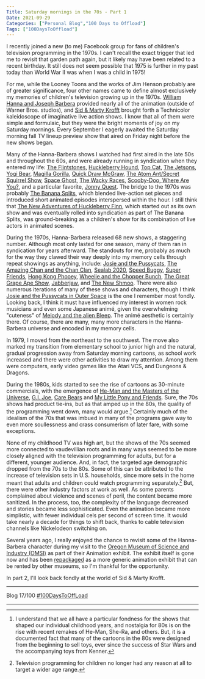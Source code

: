 ```yaml
---
Title: Saturday mornings in the 70s - Part 1
Date: 2021-09-29
Categories: ["Personal Blog","100 Days to Offload"]
Tags: ["100DaysToOffload"]
---
```


I recently joined a new (to me) Facebook group for fans of children's television programming in the 1970s. I can't recall the exact trigger that led me to revisit that garden path again, but it likely may have been related to a recent birthday. It still does not seem possible that 1975 is further in my past today than World War II was when I was a child in 1975!

For me, while the Looney Toons and the works of Jim Henson probably are of greater significance, four other names came to define almost exclusively my memories of children's television growing up in the 1970s. [William Hanna and Joseph Barbera](https://en.wikipedia.org/wiki/Hanna-Barbera) provided nearly all of the animation (outside of Warner Bros. studios), and [Sid & Marty Krofft](https://en.wikipedia.org/wiki/Sid_and_Marty_Krofft) brought forth a Technicolor kaleidoscope of imaginative live action shows. I know that all of them were simple and formulaic, but they were the bright moments of joy on my Saturday mornings. Every September I eagerly awaited the Saturday morning fall TV lineup preview show that aired on Friday night before the new shows began. 

Many of the Hanna-Barbera shows I watched had first aired in the late 50s and throughout the 60s, and were already running in syndication when they entered my life: [The Flintstones](https://en.wikipedia.org/wiki/The_Flintstones), [Huckleberry Hound](https://en.wikipedia.org/wiki/The_Huckleberry_Hound_Show), [Top Cat](https://en.wikipedia.org/wiki/Top_Cat), [The Jetsons](https://en.wikipedia.org/wiki/The_Jetsons), [Yogi Bear](https://en.wikipedia.org/wiki/The_Yogi_Bear_Show), [Magilla Gorilla](https://en.wikipedia.org/wiki/The_Magilla_Gorilla_Show), [Quick Draw McGraw](https://en.wikipedia.org/wiki/The_Quick_Draw_McGraw_Show), [The Atom Ant/Secret Squirrel Show](https://en.wikipedia.org/wiki/The_Atom_Ant/Secret_Squirrel_Show), [Space Ghost](https://en.wikipedia.org/wiki/Space_Ghost_(TV_series)), [The Wacky Races](https://en.wikipedia.org/wiki/Wacky_Races_(1968_TV_series)), [Scooby-Doo, Where Are You?](https://en.wikipedia.org/wiki/Scooby-Doo,_Where_Are_You!), and a particular favorite, [Jonny Quest](https://en.wikipedia.org/wiki/Jonny_Quest_(TV_series)). The bridge to the 1970s was probably [The Banana Splits](https://en.wikipedia.org/wiki/The_Banana_Splits), which blended live-action set pieces and introduced short animated episodes interspersed within the hour. I still think that [The New Adventures of Huckleberry Finn](https://en.wikipedia.org/wiki/The_New_Adventures_of_Huckleberry_Finn), which started out as its own show and was eventually rolled into syndication as part of The Banana Splits, was ground-breaking as a children's show for its combination of live actors in animated scenes.

During the 1970s, Hanna-Barbera released 68 new shows, a staggering number. Although most only lasted for one season, many of them ran in syndication for years afterward. The standouts for me, probably as much for the way they clawed their way deeply into my memory cells through repeat showings as anything, include: [Josie and the Pussycats](https://en.wikipedia.org/wiki/Josie_and_the_Pussycats_(TV_series)), [The Amazing Chan and the Chan Clan](https://en.wikipedia.org/wiki/The_Amazing_Chan_and_the_Chan_Clan), [Sealab 2020](https://en.wikipedia.org/wiki/Sealab_2020), [Speed Buggy](https://en.wikipedia.org/wiki/Speed_Buggy), [Super Friends](https://en.wikipedia.org/wiki/Super_Friends_(1973_TV_series)), [Hong Kong Phooey](https://en.wikipedia.org/wiki/Hong_Kong_Phooey), [Wheelie and the Chopper Bunch](https://en.wikipedia.org/wiki/Wheelie_and_the_Chopper_Bunch), [The Great Grape Ape Show](https://en.wikipedia.org/wiki/The_Great_Grape_Ape_Show), [Jabberjaw](https://en.wikipedia.org/wiki/Jabberjaw), and [The New Shmoo](https://en.wikipedia.org/wiki/The_New_Shmoo). There were also numerous iterations of many of these shows and characters, though I think [Josie and the Pussycats in Outer Space](https://en.wikipedia.org/wiki/Josie_and_the_Pussycats_(TV_series)#Josie_and_the_Pussycats_in_Outer_Space) is the one I remember most fondly. Looking back, I think it must have influenced my interest in women rock musicians and even some Japanese animé, given the overwhelming "cuteness" of [Melody and the alien Bleep](https://hanna-barbera.fandom.com/wiki/Bleep?file=Melody_and_Bleep.png). The animé aesthetic is certainly there. Of course, there are many, many more characters in the Hanna-Barbera universe and encoded in my memory cells. 

In 1979, I moved from the northeast to the southwest. The move also marked my transition from elementary school to junior high and the natural, gradual progression away from Saturday morning cartoons, as school work increased and there were other activities to draw my attention. Among them were computers, early video games like the Atari VCS, and Dungeons & Dragons.

During the 1980s, kids started to see the rise of cartoons as 30-minute commercials, with the emergence of [He-Man and the Masters of the Universe](https://en.wikipedia.org/wiki/He-Man), [G.I. Joe](https://en.wikipedia.org/wiki/G.I._Joe:_A_Real_American_Hero_(1983_TV_series)), [Care Bears](https://en.wikipedia.org/wiki/Care_Bears_(TV_series)) and [My Little Pony and Friends](https://en.wikipedia.org/wiki/My_Little_Pony_%27n_Friends). Sure, the 70s shows had product tie-ins, but as that amped up in the 80s, the quality of the programming went down, many would argue.[^1] Certainly much of the idealism of the 70s that was imbued in many of the programs gave way to even more soullessness and crass consumerism of later fare, with some exceptions. 

None of my childhood TV was high art, but the shows of the 70s seemed more connected to vaudevillian roots and in many ways seemed to be more closely aligned with the television programming for adults, but for a different, younger audience. And, in fact, the targeted age demographic dropped from the 70s to the 80s. Some of this can be attributed to the increase of television sets in U.S. households, since more sets in the home meant that adults and children could watch programming separately.[^2] But, there were other industry factors at work as well. As some parents complained about violence and scenes of peril, the content became more sanitized. In the process, too, the complexity of the language decreased and stories became less sophisticated. Even the animation became more simplistic, with fewer individual cels per second of screen time. It would take nearly a decade for things to shift back, thanks to cable television channels like Nickelodeon switching on. 

Several years ago, I really enjoyed the chance to revisit some of the Hanna-Barbera character during my visit to the [Oregon Museum of Science and Industry (OMSI)](https://omsi.edu) as part of their Animation exhibit. The exhibit itself is gone now and has been [repackaged](https://omsi.edu/products/animationland) as a more generic animation exhibit that can be rented by other museums, so I'm thankful for the opportunity.

In part 2, I'll look back fondly at the world of Sid & Marty Krofft.

***
Blog 17/100 [#100DaysToOffLoad](https://100daystooffload.com)

***
[^1]: I understand that we all have a particular fondness for the shows that shaped our individual childhood years, and nostalgia for 80s is on the rise with recent remakes of He-Man, She-Ra, and others. But, it is a documented fact that many of the cartoons in the 80s were designed from the beginning to sell toys, ever since the success of Star Wars and the accompanying toys from Kenner.
[^2]: Television programming for children no longer had any reason at all to target a wider age range.

